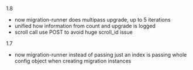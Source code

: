 1.8

* now migration-runner does multipass upgrade, up to 5 iterations
* unified how information from count and upgrade is logged
* scroll call use POST to avoid huge scroll_id issue

1.7

* now migration-runner instead of passing just an index is passing whole config object when creating migration instances
